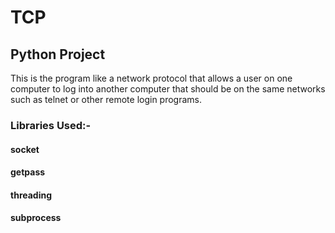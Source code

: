 # TCP

## Python Project

This is the program like a network protocol that allows a user on one computer to log into another computer that should be on the same networks such as telnet or other remote login programs.

### Libraries Used:-
#### socket
#### getpass
#### threading
#### subprocess

